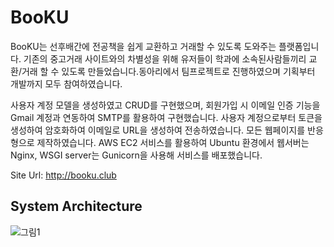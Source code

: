 # BooKU
BooKU는 선후배간에 전공책을 쉽게 교환하고 거래할 수 있도록 도와주는 플랫폼입니다. 기존의 중고거래 사이트와의 차별성을 위해 유저들이 학과에 소속된사람들끼리 교환/거래 할 수 있도록 만들었습니다.동아리에서 팀프로젝트로 진행하였으며 기획부터 개발까지 모두 참여하였습니다.

사용자 계정 모델을 생성하였고 CRUD를 구현했으며, 회원가입 시 이메일 인증 기능을 Gmail 계정과 연동하여 SMTP를 활용하여 구현했습니다. 
사용자 계정으로부터 토큰을 생성하여 암호화하여 이메일로 URL을 생성하여 전송하였습니다. 모든 웹페이지를 반응형으로 제작하였습니다.
AWS EC2 서비스를 활용하여 Ubuntu 환경에서 웹서버는 Nginx, WSGI server는 Gunicorn을 사용해 서비스를 배포했습니다. 

Site Url: http://booku.club

## System Architecture
![그림1](https://user-images.githubusercontent.com/46511190/118897354-0902ea00-b945-11eb-8054-527d7c6ba729.jpg)
